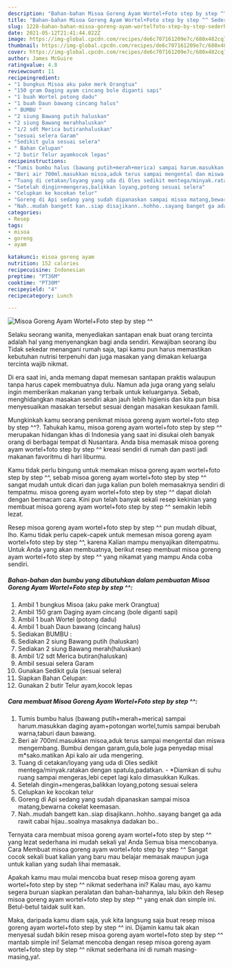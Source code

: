 ```yaml
---
description: "Bahan-bahan Misoa Goreng Ayam Wortel+Foto step by step ^^ Sederhana dan Mudah Dibuat"
title: "Bahan-bahan Misoa Goreng Ayam Wortel+Foto step by step ^^ Sederhana dan Mudah Dibuat"
slug: 1228-bahan-bahan-misoa-goreng-ayam-wortelfoto-step-by-step-sederhana-dan-mudah-dibuat
date: 2021-05-12T21:41:44.022Z
image: https://img-global.cpcdn.com/recipes/de6c707161209e7c/680x482cq70/misoa-goreng-ayam-wortelfoto-step-by-step-foto-resep-utama.jpg
thumbnail: https://img-global.cpcdn.com/recipes/de6c707161209e7c/680x482cq70/misoa-goreng-ayam-wortelfoto-step-by-step-foto-resep-utama.jpg
cover: https://img-global.cpcdn.com/recipes/de6c707161209e7c/680x482cq70/misoa-goreng-ayam-wortelfoto-step-by-step-foto-resep-utama.jpg
author: James McGuire
ratingvalue: 4.8
reviewcount: 11
recipeingredient:
- "1 bungkus Misoa aku pake merk Orangtua"
- "150 gram Daging ayam cincang bole diganti sapi"
- "1 buah Wortel potong dadu"
- "1 buah Daun bawang cincang halus"
- " BUMBU "
- "2 siung Bawang putih haluskan"
- "2 siung Bawang merahhaluskan"
- "1/2 sdt Merica butiranhaluskan"
- "sesuai selera Garam"
- "Sedikit gula sesuai selera"
- " Bahan Celupan"
- "2 butir Telur ayamkocok lepas"
recipeinstructions:
- "Tumis bumbu halus (bawang putih+merah+merica) sampai harum.masukkan daging ayam+potongan wortel,tumis sampai berubah warna,taburi daun bawang."
- "Beri air 700ml.masukkan misoa,aduk terus sampai mengental dan miswa mengembang. Bumbui dengan garam,gula,bole juga penyedap misal m*sako.matikan Api kalo air uda mengering."
- "Tuang di cetakan/loyang yang uda di Oles sedikit mentega/minyak.ratakan dengan spatula,padatkan. *Diamkan di suhu ruang sampai mengeras,lebi cepet lagi kalo dimasukkan Kulkas."
- "Setelah dingin+mengeras,balikkan loyang,potong sesuai selera"
- "Celupkan ke kocokan telur"
- "Goreng di Api sedang yang sudah dipanaskan sampai misoa matang,bewarna cokelat keemasan."
- "Nah..mudah bangett kan..siap disajikann..hohho..sayang banget ga ada rawit cabai hijau..soalnya masaknya dadakan bo.."
categories:
- Resep
tags:
- misoa
- goreng
- ayam

katakunci: misoa goreng ayam 
nutrition: 152 calories
recipecuisine: Indonesian
preptime: "PT36M"
cooktime: "PT30M"
recipeyield: "4"
recipecategory: Lunch

---
```



![Misoa Goreng Ayam Wortel+Foto step by step ^^](https://img-global.cpcdn.com/recipes/de6c707161209e7c/680x482cq70/misoa-goreng-ayam-wortelfoto-step-by-step-foto-resep-utama.jpg)

Selaku seorang wanita, menyediakan santapan enak buat orang tercinta adalah hal yang menyenangkan bagi anda sendiri. Kewajiban seorang ibu Tidak sekedar menangani rumah saja, tapi kamu pun harus memastikan kebutuhan nutrisi terpenuhi dan juga masakan yang dimakan keluarga tercinta wajib nikmat.

Di era  saat ini, anda memang dapat memesan santapan praktis walaupun tanpa harus capek membuatnya dulu. Namun ada juga orang yang selalu ingin memberikan makanan yang terbaik untuk keluarganya. Sebab, menghidangkan masakan sendiri akan jauh lebih higienis dan kita pun bisa menyesuaikan masakan tersebut sesuai dengan masakan kesukaan famili. 



Mungkinkah kamu seorang penikmat misoa goreng ayam wortel+foto step by step ^^?. Tahukah kamu, misoa goreng ayam wortel+foto step by step ^^ merupakan hidangan khas di Indonesia yang saat ini disukai oleh banyak orang di berbagai tempat di Nusantara. Anda bisa memasak misoa goreng ayam wortel+foto step by step ^^ kreasi sendiri di rumah dan pasti jadi makanan favoritmu di hari liburmu.

Kamu tidak perlu bingung untuk memakan misoa goreng ayam wortel+foto step by step ^^, sebab misoa goreng ayam wortel+foto step by step ^^ sangat mudah untuk dicari dan juga kalian pun boleh memasaknya sendiri di tempatmu. misoa goreng ayam wortel+foto step by step ^^ dapat diolah dengan bermacam cara. Kini pun telah banyak sekali resep kekinian yang membuat misoa goreng ayam wortel+foto step by step ^^ semakin lebih lezat.

Resep misoa goreng ayam wortel+foto step by step ^^ pun mudah dibuat, lho. Kamu tidak perlu capek-capek untuk memesan misoa goreng ayam wortel+foto step by step ^^, karena Kalian mampu menyajikan ditempatmu. Untuk Anda yang akan membuatnya, berikut resep membuat misoa goreng ayam wortel+foto step by step ^^ yang nikamat yang mampu Anda coba sendiri.

<!--inarticleads1-->

##### Bahan-bahan dan bumbu yang dibutuhkan dalam pembuatan Misoa Goreng Ayam Wortel+Foto step by step ^^:

1. Ambil 1 bungkus Misoa (aku pake merk Orangtua)
1. Ambil 150 gram Daging ayam cincang (bole diganti sapi)
1. Ambil 1 buah Wortel (potong dadu)
1. Ambil 1 buah Daun bawang (cincang halus)
1. Sediakan  BUMBU :
1. Sediakan 2 siung Bawang putih (haluskan)
1. Sediakan 2 siung Bawang merah(haluskan)
1. Ambil 1/2 sdt Merica butiran(haluskan)
1. Ambil sesuai selera Garam
1. Gunakan Sedikit gula (sesuai selera)
1. Siapkan  Bahan Celupan:
1. Gunakan 2 butir Telur ayam,kocok lepas




<!--inarticleads2-->

##### Cara membuat Misoa Goreng Ayam Wortel+Foto step by step ^^:

1. Tumis bumbu halus (bawang putih+merah+merica) sampai harum.masukkan daging ayam+potongan wortel,tumis sampai berubah warna,taburi daun bawang.
1. Beri air 700ml.masukkan misoa,aduk terus sampai mengental dan miswa mengembang. Bumbui dengan garam,gula,bole juga penyedap misal m*sako.matikan Api kalo air uda mengering.
1. Tuang di cetakan/loyang yang uda di Oles sedikit mentega/minyak.ratakan dengan spatula,padatkan. - *Diamkan di suhu ruang sampai mengeras,lebi cepet lagi kalo dimasukkan Kulkas.
1. Setelah dingin+mengeras,balikkan loyang,potong sesuai selera
1. Celupkan ke kocokan telur
1. Goreng di Api sedang yang sudah dipanaskan sampai misoa matang,bewarna cokelat keemasan.
1. Nah..mudah bangett kan..siap disajikann..hohho..sayang banget ga ada rawit cabai hijau..soalnya masaknya dadakan bo..




Ternyata cara membuat misoa goreng ayam wortel+foto step by step ^^ yang lezat sederhana ini mudah sekali ya! Anda Semua bisa mencobanya. Cara Membuat misoa goreng ayam wortel+foto step by step ^^ Sangat cocok sekali buat kalian yang baru mau belajar memasak maupun juga untuk kalian yang sudah lihai memasak.

Apakah kamu mau mulai mencoba buat resep misoa goreng ayam wortel+foto step by step ^^ nikmat sederhana ini? Kalau mau, ayo kamu segera buruan siapkan peralatan dan bahan-bahannya, lalu bikin deh Resep misoa goreng ayam wortel+foto step by step ^^ yang enak dan simple ini. Betul-betul taidak sulit kan. 

Maka, daripada kamu diam saja, yuk kita langsung saja buat resep misoa goreng ayam wortel+foto step by step ^^ ini. Dijamin kamu tak akan menyesal sudah bikin resep misoa goreng ayam wortel+foto step by step ^^ mantab simple ini! Selamat mencoba dengan resep misoa goreng ayam wortel+foto step by step ^^ nikmat sederhana ini di rumah masing-masing,ya!.

